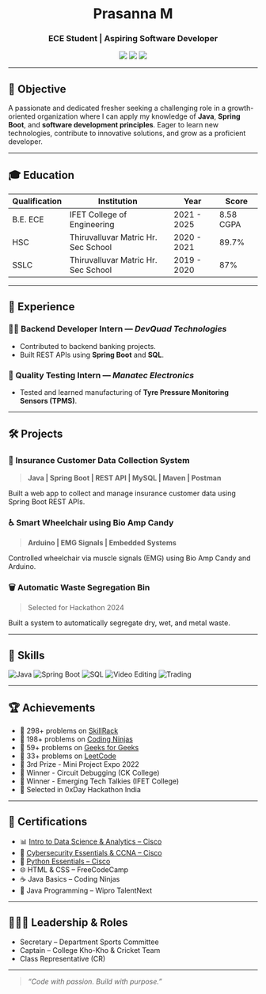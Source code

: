 <h1 align="center"> Prasanna M</h1>
<h3 align="center">ECE Student | Aspiring Software Developer</h3>
<p align="center">
  <a href="mailto:pressprasanna448@gmail.com"><img src="https://img.shields.io/badge/Gmail-pressprasanna448@gmail.com-red?style=for-the-badge&logo=gmail&logoColor=white" /></a>
  <a href="https://linkedin.com/in/prasanna-m-669277230"><img src="https://img.shields.io/badge/LinkedIn-PrasannaM-blue?style=for-the-badge&logo=linkedin&logoColor=white" /></a>
  <a href="https://github.com/prasanna24062004"><img src="https://img.shields.io/badge/GitHub-prasanna24062004-black?style=for-the-badge&logo=github&logoColor=white" /></a>
</p>

---

## 🎯 Objective
A passionate and dedicated fresher seeking a challenging role in a growth-oriented organization where I can apply my knowledge of **Java**, **Spring Boot**, and **software development principles**. Eager to learn new technologies, contribute to innovative solutions, and grow as a proficient developer.

---

## 🎓 Education

| Qualification | Institution | Year | Score |
|---------------|-------------|------|-------|
| B.E. ECE | IFET College of Engineering | 2021 - 2025 | 8.58 CGPA |
| HSC | Thiruvalluvar Matric Hr. Sec School | 2020 - 2021 | 89.7% |
| SSLC | Thiruvalluvar Matric Hr. Sec School | 2019 - 2020 | 87% |

---

## 💼 Experience

### 🧑‍💻 Backend Developer Intern — *DevQuad Technologies*
- Contributed to backend banking projects.
- Built REST APIs using **Spring Boot** and **SQL**.

### 🔧 Quality Testing Intern — *Manatec Electronics*
- Tested and learned manufacturing of **Tyre Pressure Monitoring Sensors (TPMS)**.

---

## 🛠️ Projects

### 📌 Insurance Customer Data Collection System
> **Java | Spring Boot | REST API | MySQL | Maven | Postman**

Built a web app to collect and manage insurance customer data using Spring Boot REST APIs.

### ♿ Smart Wheelchair using Bio Amp Candy
> **Arduino | EMG Signals | Embedded Systems**

Controlled wheelchair via muscle signals (EMG) using Bio Amp Candy and Arduino.

### 🗑️ Automatic Waste Segregation Bin
> Selected for Hackathon 2024

Built a system to automatically segregate dry, wet, and metal waste.

---

## 🧠 Skills

![Java](https://img.shields.io/badge/Java-%23ED8B00.svg?style=flat-square&logo=java&logoColor=white)
![Spring Boot](https://img.shields.io/badge/Spring%20Boot-6DB33F?style=flat-square&logo=spring-boot&logoColor=white)
![SQL](https://img.shields.io/badge/SQL-4479A1?style=flat-square&logo=postgresql&logoColor=white)
![Video Editing](https://img.shields.io/badge/Video%20Editing-FF6347?style=flat-square)
![Trading](https://img.shields.io/badge/Stock%20Trading-0077B5?style=flat-square)

---

## 🏆 Achievements

- 🔹 298+ problems on [SkillRack](http://www.skillrack.com/profile/421684/9082d5d96bef4d8a5eebb757d790c588b10d3811)
- 🔹 198+ problems on [Coding Ninjas](https://www.codingninjas.com/studio/profile/prasanna2004)
- 🔹 59+ problems on [Geeks for Geeks](https://www.geeksforgeeks.org/user/pressprasanna448)
- 🔹 33+ problems on [LeetCode](https://leetcode.com/u/pressprasanna448)
- 🏅 3rd Prize - Mini Project Expo 2022  
- 🥇 Winner - Circuit Debugging (CK College)  
- 🥇 Winner - Emerging Tech Talkies (IFET College)  
- 🧠 Selected in 0xDay Hackathon India  

---

## 📜 Certifications

- 📊 [Intro to Data Science & Analytics – Cisco](https://www.linkedin.com/posts/prasanna-m-669277230_introduction-to-data-science-was-issued-by-activity-7156619796661342208-f9ho)
- 🔐 [Cybersecurity Essentials & CCNA – Cisco](https://www.linkedin.com/posts/prasanna-m-669277230_view-my-verified-acheivement-from-cisco-activity-7208343816540413952-HGvd)
- 🐍 [Python Essentials – Cisco](https://www.linkedin.com/posts/prasanna-m-669277230_view-my-new-achievement-from-cisco-activity-7208347213159165952-3Ixq)
- 🌐 HTML & CSS – FreeCodeCamp  
- ☕ Java Basics – Coding Ninjas  
- 🧠 Java Programming – Wipro TalentNext

---

## 🧑‍🤝‍🧑 Leadership & Roles

- Secretary – Department Sports Committee  
- Captain – College Kho-Kho & Cricket Team  
- Class Representative (CR)

---

> _“Code with passion. Build with purpose.”_

